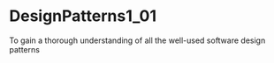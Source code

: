 # DesignPatterns1_01
To gain a thorough understanding of all the well-used software design patterns
